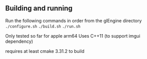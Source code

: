 ## Building and running
Run the following commands in order from the glEngine directory
<code>./configure.sh</code>
<code>./build.sh</code>
<code>./run.sh</code>

Only tested so far for apple arm64
Uses C++11 (to support imgui dependency)

requires at least cmake 3.31.2 to build
